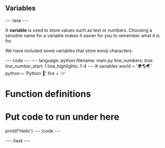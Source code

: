 <h2 class="c-project-heading--explainer">Variables</h2>

--- task ---

A **variable** is used to store values such as text or numbers. Choosing a sensible name for a variable makes it easier for you to remember what it is for.

We have included some variables that store emoji characters.

<div class="c-project-code">
--- code ---
---
language: python
filename: main.py
line_numbers: true
line_number_start: 1
line_highlights: 1-4
---
# variables
world = '🌍🌎🌏'
python = 'Python 🐍'
fire = '🔥'

# Function definitions
  
# Put code to run under here
print(f'Hello')
--- /code ---
</div>

--- /task ---
